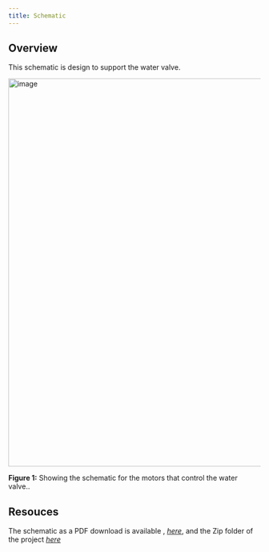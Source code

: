 ```yaml
---
title: Schematic
---
```


## Overview

This schematic is design to support the water valve.

<img width="1185" height="775" alt="image" src="https://github.com/user-attachments/assets/7f008d3b-c39b-4ef7-bf53-da3f553cd153" />




**Figure 1:** Showing the schematic for the motors that control the water valve..


## Resouces

The schematic as a PDF download is available , [*here*](https://github.com/user-attachments/files/23014671/Subsystem-schematic-design-RSC-.pdf),
and the Zip folder of the project [*here*](https://github.com/user-attachments/files/23014451/Subsystem-schematic-design-RSC-.zip)
